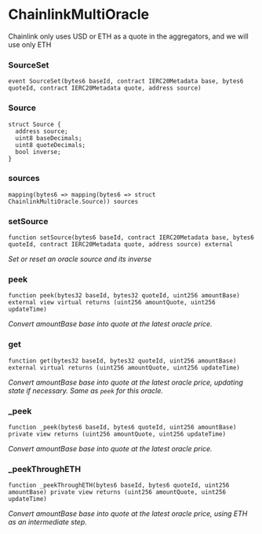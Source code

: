 # ChainlinkMultiOracle

Chainlink only uses USD or ETH as a quote in the aggregators, and we will use only ETH

### SourceSet

```solidity
event SourceSet(bytes6 baseId, contract IERC20Metadata base, bytes6 quoteId, contract IERC20Metadata quote, address source)
```

### Source

```solidity
struct Source {
  address source;
  uint8 baseDecimals;
  uint8 quoteDecimals;
  bool inverse;
}
```

### sources

```solidity
mapping(bytes6 => mapping(bytes6 => struct ChainlinkMultiOracle.Source)) sources
```

### setSource

```solidity
function setSource(bytes6 baseId, contract IERC20Metadata base, bytes6 quoteId, contract IERC20Metadata quote, address source) external
```

_Set or reset an oracle source and its inverse_

### peek

```solidity
function peek(bytes32 baseId, bytes32 quoteId, uint256 amountBase) external view virtual returns (uint256 amountQuote, uint256 updateTime)
```

_Convert amountBase base into quote at the latest oracle price._

### get

```solidity
function get(bytes32 baseId, bytes32 quoteId, uint256 amountBase) external virtual returns (uint256 amountQuote, uint256 updateTime)
```

_Convert amountBase base into quote at the latest oracle price, updating state if necessary. Same as `peek` for this oracle._

### _peek

```solidity
function _peek(bytes6 baseId, bytes6 quoteId, uint256 amountBase) private view returns (uint256 amountQuote, uint256 updateTime)
```

_Convert amountBase base into quote at the latest oracle price._

### _peekThroughETH

```solidity
function _peekThroughETH(bytes6 baseId, bytes6 quoteId, uint256 amountBase) private view returns (uint256 amountQuote, uint256 updateTime)
```

_Convert amountBase base into quote at the latest oracle price, using ETH as an intermediate step._

